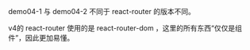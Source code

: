demo04-1 与 demo04-2 不同于 react-router 的版本不同。

v4的 react-router 使用的是 react-router-dom ，这里的所有东西“仅仅是组件”，因此更加易懂。
